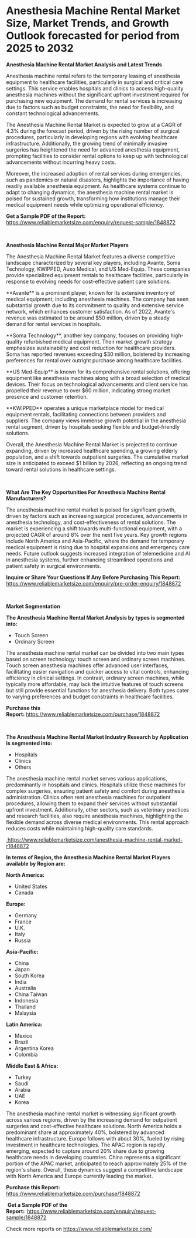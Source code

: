 <p><h1>Anesthesia Machine Rental Market Size, Market Trends, and Growth Outlook forecasted for period from 2025 to 2032</h1></p><p><strong>Anesthesia Machine Rental Market Analysis and Latest Trends</strong></p>
<p><p>Anesthesia machine rental refers to the temporary leasing of anesthesia equipment to healthcare facilities, particularly in surgical and critical care settings. This service enables hospitals and clinics to access high-quality anesthesia machines without the significant upfront investment required for purchasing new equipment. The demand for rental services is increasing due to factors such as budget constraints, the need for flexibility, and constant technological advancements.</p><p>The Anesthesia Machine Rental Market is expected to grow at a CAGR of 4.3% during the forecast period, driven by the rising number of surgical procedures, particularly in developing regions with evolving healthcare infrastructure. Additionally, the growing trend of minimally invasive surgeries has heightened the need for advanced anesthesia equipment, prompting facilities to consider rental options to keep up with technological advancements without incurring heavy costs.</p><p>Moreover, the increased adoption of rental services during emergencies, such as pandemics or natural disasters, highlights the importance of having readily available anesthesia equipment. As healthcare systems continue to adapt to changing dynamics, the anesthesia machine rental market is poised for sustained growth, transforming how institutions manage their medical equipment needs while optimizing operational efficiency.</p></p>
<p><strong>Get a Sample PDF of the Report:&nbsp;</strong> <a href="https://www.reliablemarketsize.com/enquiry/request-sample/1848872?utm_campaign=3029&utm_medium=2&utm_source=Github&utm_content=ia&utm_term=11032025&utm_id=anesthesia-machine-rental">https://www.reliablemarketsize.com/enquiry/request-sample/1848872</a></p>
<p>&nbsp;</p>
<p><strong>Anesthesia Machine Rental Major Market Players</strong></p>
<p><p>The Anesthesia Machine Rental Market features a diverse competitive landscape characterized by several key players, including Avante, Soma Technology, KWIPPED, Auxo Medical, and US Med-Equip. These companies provide specialized equipment rentals to healthcare facilities, particularly in response to evolving needs for cost-effective patient care solutions.</p><p>**Avante** is a prominent player, known for its extensive inventory of medical equipment, including anesthesia machines. The company has seen substantial growth due to its commitment to quality and extensive service network, which enhances customer satisfaction. As of 2022, Avante's revenue was estimated to be around $50 million, driven by a steady demand for rental services in hospitals.</p><p>**Soma Technology**, another key company, focuses on providing high-quality refurbished medical equipment. Their market growth strategy emphasizes sustainability and cost reduction for healthcare providers. Soma has reported revenues exceeding $30 million, bolstered by increasing preferences for rental over outright purchase among healthcare facilities.</p><p>**US Med-Equip** is known for its comprehensive rental solutions, offering equipment like anesthesia machines along with a broad selection of medical devices. Their focus on technological advancements and client service has propelled their revenue to over $60 million, indicating strong market presence and customer retention.</p><p>**KWIPPED** operates a unique marketplace model for medical equipment rentals, facilitating connections between providers and suppliers. The company views immense growth potential in the anesthesia rental segment, driven by hospitals seeking flexible and budget-friendly solutions.</p><p>Overall, the Anesthesia Machine Rental Market is projected to continue expanding, driven by increased healthcare spending, a growing elderly population, and a shift towards outpatient surgeries. The cumulative market size is anticipated to exceed $1 billion by 2026, reflecting an ongoing trend toward rental solutions in healthcare settings.</p></p>
<p>&nbsp;</p>
<p><strong>What Are The Key Opportunities For Anesthesia Machine Rental Manufacturers?</strong></p>
<p><p>The anesthesia machine rental market is poised for significant growth, driven by factors such as increasing surgical procedures, advancements in anesthesia technology, and cost-effectiveness of rental solutions. The market is experiencing a shift towards multi-functional equipment, with a projected CAGR of around 8% over the next five years. Key growth regions include North America and Asia-Pacific, where the demand for temporary medical equipment is rising due to hospital expansions and emergency care needs. Future outlook suggests increased integration of telemedicine and AI in anesthesia systems, further enhancing streamlined operations and patient safety in surgical environments.</p></p>
<p><strong>Inquire or Share Your Questions If Any Before Purchasing This Report:</strong> <a href="https://www.reliablemarketsize.com/enquiry/pre-order-enquiry/1848872?utm_campaign=3029&utm_medium=2&utm_source=Github&utm_content=ia&utm_term=11032025&utm_id=anesthesia-machine-rental">https://www.reliablemarketsize.com/enquiry/pre-order-enquiry/1848872</a></p>
<p>&nbsp;</p>
<p><strong>Market Segmentation</strong></p>
<p><strong>The Anesthesia Machine Rental Market Analysis by types is segmented into:</strong></p>
<p><ul><li>Touch Screen</li><li>Ordinary Screen</li></ul></p>
<p><p>The anesthesia machine rental market can be divided into two main types based on screen technology: touch screen and ordinary screen machines. Touch screen anesthesia machines offer advanced user interfaces, facilitating easier navigation and quicker access to vital controls, enhancing efficiency in clinical settings. In contrast, ordinary screen machines, while typically more affordable, may lack the intuitive features of touch screens but still provide essential functions for anesthesia delivery. Both types cater to varying preferences and budget constraints in healthcare facilities.</p></p>
<p><strong>Purchase this Report:&nbsp;</strong><a href="https://www.reliablemarketsize.com/purchase/1848872?utm_campaign=3029&utm_medium=2&utm_source=Github&utm_content=ia&utm_term=11032025&utm_id=anesthesia-machine-rental">https://www.reliablemarketsize.com/purchase/1848872</a></p>
<p>&nbsp;</p>
<p><strong>The Anesthesia Machine Rental Market Industry Research by Application is segmented into:</strong></p>
<p><ul><li>Hospitals</li><li>Clinics</li><li>Others</li></ul></p>
<p><p>The anesthesia machine rental market serves various applications, predominantly in hospitals and clinics. Hospitals utilize these machines for complex surgeries, ensuring patient safety and comfort during anesthesia administration. Clinics often rent anesthesia machines for outpatient procedures, allowing them to expand their services without substantial upfront investment. Additionally, other sectors, such as veterinary practices and research facilities, also require anesthesia machines, highlighting the flexible demand across diverse medical environments. This rental approach reduces costs while maintaining high-quality care standards.</p></p>
<p><a href="https://www.reliablemarketsize.com/anesthesia-machine-rental-market-r1848872?utm_campaign=3029&utm_medium=2&utm_source=Github&utm_content=ia&utm_term=11032025&utm_id=anesthesia-machine-rental">&nbsp;https://www.reliablemarketsize.com/anesthesia-machine-rental-market-r1848872</a></p>
<p><strong>In terms of Region, the Anesthesia Machine Rental Market Players available by Region are:</strong></p>
<p>
    <p> <strong> North America: </strong>
        <ul>
            <li>United States</li>
            <li>Canada</li>
        </ul>
        </p> 
    <p> <strong> Europe: </strong>
        <ul>
            <li>Germany</li>
            <li>France</li>
            <li>U.K.</li>
            <li>Italy</li>
            <li>Russia</li>
        </ul>
        </p> 
    <p> <strong> Asia-Pacific: </strong>
        <ul>
            <li>China</li>
            <li>Japan</li>
            <li>South Korea</li>
            <li>India</li>
            <li>Australia</li>
            <li>China Taiwan</li>
            <li>Indonesia</li>
            <li>Thailand</li>
            <li>Malaysia</li>
        </ul>
        </p> 
    <p> <strong> Latin America: </strong>
        <ul>
            <li>Mexico</li>
            <li>Brazil</li>
            <li>Argentina Korea</li>
            <li>Colombia</li>
        </ul>
        </p> 
    <p> <strong> Middle East & Africa: </strong>
        <ul>
            <li>Turkey</li>
            <li>Saudi</li>
            <li>Arabia</li>
            <li>UAE</li>
            <li>Korea</li>
        </ul>
    </p>
    </p>
<p><p>The anesthesia machine rental market is witnessing significant growth across various regions, driven by the increasing demand for outpatient surgeries and cost-effective healthcare solutions. North America holds a predominant share at approximately 40%, bolstered by advanced healthcare infrastructure. Europe follows with about 30%, fueled by rising investment in healthcare technologies. The APAC region is rapidly emerging, expected to capture around 20% share due to growing healthcare needs in developing countries. China represents a significant portion of the APAC market, anticipated to reach approximately 25% of the region's share. Overall, these dynamics suggest a competitive landscape with North America and Europe currently leading the market.</p></p>
<p><strong>Purchase this Report: </strong><a href="https://www.reliablemarketsize.com/purchase/1848872?utm_campaign=3029&utm_medium=2&utm_source=Github&utm_content=ia&utm_term=11032025&utm_id=anesthesia-machine-rental">https://www.reliablemarketsize.com/purchase/1848872</a></p>
<p>&nbsp;<strong>Get a Sample PDF of the Report:&nbsp;&nbsp;</strong><a href="https://www.reliablemarketsize.com/enquiry/request-sample/1848872?utm_campaign=3029&utm_medium=2&utm_source=Github&utm_content=ia&utm_term=11032025&utm_id=anesthesia-machine-rental">https://www.reliablemarketsize.com/enquiry/request-sample/1848872</a></p>
<p><strong></strong></p>
<p>Check more reports on <a href="https://www.reliablemarketsize.com/?utm_campaign=3029&utm_medium=2&utm_source=Github&utm_content=ia&utm_term=11032025&utm_id=anesthesia-machine-rental">https://www.reliablemarketsize.com/</a></p>
